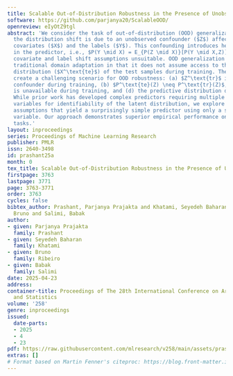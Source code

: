 ```yaml
---
title: Scalable Out-of-Distribution Robustness in the Presence of Unobserved Confounders
software: https://github.com/parjanya20/ScalableOOD/
openreview: eIyOtZ9tgl
abstract: 'We consider the task of out-of-distribution (OOD) generalization, where
  the distribution shift is due to an unobserved confounder ($Z$) affecting both the
  covariates ($X$) and the labels ($Y$). This confounding introduces heterogeneity
  in the predictor, i.e., $P(Y \mid X) = E_{P(Z \mid X)}[P(Y \mid X,Z)]$, making traditional
  covariate and label shift assumptions unsuitable. OOD generalization differs from
  traditional domain adaptation in that it does not assume access to the covariate
  distribution ($X^\text{te}$) of the test samples during training. These conditions
  create a challenging scenario for OOD robustness: (a) $Z^\text{tr}$ is an unobserved
  confounder during training, (b) $P^\text{te}(Z) \neq P^\text{tr}(Z)$, (c) $X^\text{te}$
  is unavailable during training, and (d) the predictive distribution depends on $P^\text{te}(Z)$.
  While prior work has developed complex predictors requiring multiple additional
  variables for identifiability of the latent distribution, we explore a set of identifiability
  assumptions that yield a surprisingly simple predictor using only a single additional
  variable. Our approach demonstrates superior empirical performance on several benchmark
  tasks.'
layout: inproceedings
series: Proceedings of Machine Learning Research
publisher: PMLR
issn: 2640-3498
id: prashant25a
month: 0
tex_title: Scalable Out-of-Distribution Robustness in the Presence of Unobserved Confounders
firstpage: 3763
lastpage: 3771
page: 3763-3771
order: 3763
cycles: false
bibtex_author: Prashant, Parjanya Prajakta and Khatami, Seyedeh Baharan and Ribeiro,
  Bruno and Salimi, Babak
author:
- given: Parjanya Prajakta
  family: Prashant
- given: Seyedeh Baharan
  family: Khatami
- given: Bruno
  family: Ribeiro
- given: Babak
  family: Salimi
date: 2025-04-23
address:
container-title: Proceedings of The 28th International Conference on Artificial Intelligence
  and Statistics
volume: '258'
genre: inproceedings
issued:
  date-parts:
  - 2025
  - 4
  - 23
pdf: https://raw.githubusercontent.com/mlresearch/v258/main/assets/prashant25a/prashant25a.pdf
extras: []
# Format based on Martin Fenner's citeproc: https://blog.front-matter.io/posts/citeproc-yaml-for-bibliographies/
---
```

